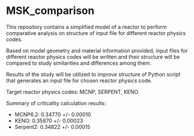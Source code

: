 # MSK_comparison

This repository contains a simplified model of a reactor to perform comparative
analysis on structure of input file for different reactor physics codes.

Based on model geometry and material information provided, input files for
different reactor physics codes will be written and their structure will be
compared to study similarities and differences among them.

Results of the study will be utilized to improve structure of Python script
that generates an input file for chosen reactor physics code.

Target reactor physics codes: MCNP, SERPENT, KENO.

Summary of criticality calculation results:

- MCNP6.2:  0.34770 +/- 0.00010
- KENO:     0.35870 +/- 0.00023
- Serpent2: 0.34822 +/- 0.00015 
